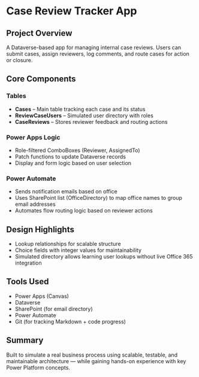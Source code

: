 # Case Review Tracker App

## Project Overview
A Dataverse-based app for managing internal case reviews. Users can submit cases, assign reviewers, log comments, and route cases for action or closure.

## Core Components
### Tables
- **Cases** – Main table tracking each case and its status
- **ReviewCaseUsers** – Simulated user directory with roles
- **CaseReviews** – Stores reviewer feedback and routing actions

### Power Apps Logic
- Role-filtered ComboBoxes (Reviewer, AssignedTo)
- Patch functions to update Dataverse records
- Display and form logic based on user selection

### Power Automate
- Sends notification emails based on office
- Uses SharePoint list (OfficeDirectory) to map office names to group email addresses
- Automates flow routing logic based on reviewer actions

## Design Highlights
- Lookup relationships for scalable structure
- Choice fields with integer values for maintainability
- Simulated directory allows learning user lookups without live Office 365 integration

## Tools Used
- Power Apps (Canvas)
- Dataverse
- SharePoint (for email directory)
- Power Automate
- Git (for tracking Markdown + code progress)

## Summary
Built to simulate a real business process using scalable, testable, and maintainable architecture — while gaining hands-on experience with key Power Platform concepts.
